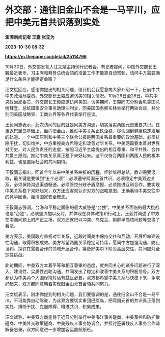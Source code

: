 # 外交部：通往旧金山不会是一马平川，应把中美元首共识落到实处
**澎湃新闻记者 王露 张无为**

**2023-10-30 08:32**

**https://m.thepaper.cn/detail/25114796**

10月30日，外交部发言人汪文斌主持例行记者会。有记者提问，中国外交部长王毅最近表示，习主席和拜登总统会晤的准备工作不能靠自动驾驶，请问中方需要满足什么条件才能确定会晤？

汪文斌回应，感谢你提出的相关问题，借此机会我愿意向大家介绍一下，日前中共中央政治局委员、外交部长王毅应邀访美的相关情况。10月26日至28日，中共中央政治局委员、外交部长王毅应邀访问美国，访美期间，王毅同志分别会见美国总统拜登、总统国家安全事务助理沙利文，同美国国务卿布林肯举行两轮会谈，并分别同美国战略界、工商业界等各界代表举行座谈。

王毅同志表示，此次访问的目的就是同美方沟通，切实落实两国元首重要共识。在重返巴厘岛基础上，面向旧金山，推动中美关系止跌企稳，尽快回到健康稳定发展的轨道。一个中国原则和中美三个联合公报是两国关系最重要的政治基础，必须排除干扰，切实维护，中方重视美方希稳定和改善对华关系。中美两国要本着对世界对历史、对人民负责任的态度，按照习近平主席提出的相互尊重、和平共处、合作共赢三原则，推动中美关系真正稳下来好起来。这不仅符合两国和两国人民的根本利益，也是国际社会的共同期待。

王毅同志指出，回首今年以来中美关系曲折的历程，经验值得总结，教训需要汲取，最关键是要做到“五个必须”：必须遵守两国元首共识，必须稳定中美双边关系，必须保持沟通渠道畅通，必须管控分歧矛盾摩擦，必须推进互利合作。要实现中美关系稳下来好起来，双方还应客观认识对方的战略意图，正确看待中美交往中的竞争因素，厘清国家安全概念。

王毅同志强调，台海和平稳定面临的最大威胁是“台独”，中美关系面临的最大挑战也是“台独”，必须坚决加以反对，并体现在具体政策和行动上。王毅并阐述了中方在南海问题上的严正立场，双方还就巴以冲突、乌克兰、朝鲜半岛核问题等交换了看法。

美方表示，美国政府重视对华关系，近段时间美中保持交往和互动，开展坦率建设性沟通，取得积极成效。美方希望两国关系稳定可持续，愿同中方加强沟通，防止误判，探讨在需要合作的领域开展合作，筹备好美中下阶段高层交往，共同应对全球性挑战。

此访期间，中美双方本着平等和相互尊重的态度，就共同关心的诸多问题进行了深入、建设性、实质性战略沟通，共同发出了稳定和改善中美关系的积极信号。双方都认为中美两个大国保持对话有益且必要，双方都希望中美关系尽快稳下来，争取好起来，双方都同意朝着实现旧金山元首会晤共同努力。

汪文斌表示，刚才你提到的相关问题，我们要强调的是，通往旧金山不会是一马平川，不可能靠自动驾驶，为此双方要切实重回巴厘岛，把两国元首的共识真正落到实处、排除干扰、克服障碍、增进共识、积累成果。

汪文斌称，中美双方商定将于近日分别举行中美海洋事务磋商、中美军控和防扩散磋商、中美外交政策磋商、中美残疾人事务协调会，并探讨签署残疾人事务合作谅解备忘录，双方同意进一步增加客运直航航班。